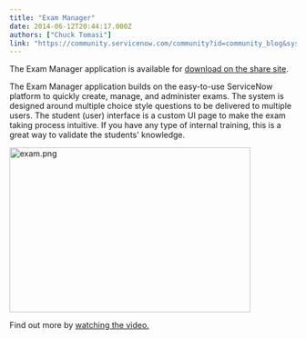 ```yaml
---
title: "Exam Manager"
date: 2014-06-12T20:44:17.000Z
authors: ["Chuck Tomasi"]
link: "https://community.servicenow.com/community?id=community_blog&sys_id=acbde6a9dbd0dbc01dcaf3231f961995"
---
```

<p>The Exam Manager application is available for <a title="hare.servicenow.com/app.do#/detail/6e69783b2bcd2100bc401d2be8da1585" href="https://share.servicenow.com/app.do#/detail/6e69783b2bcd2100bc401d2be8da1585">download on the share site</a>.</p><p></p><p>The Exam Manager application builds on the easy-to-use ServiceNow platform to quickly create, manage, and administer exams. The system is designed around multiple choice style questions to be delivered to multiple users. The student (user) interface is a custom UI page to make the exam taking process intuitive. If you have any type of internal training, this is a great way to validate the students' knowledge.</p><p></p><p><img  alt="exam.png" class="image-0 jive-image" height="290" src="d2481002db989fc068c1fb651f96195a.iix" style="height: 289.96px; width: 423px;" width="423"/></p><p></p><p>Find out more by <a title="w.youtube.com/watch?v=B4IsZJ_smFM&list=UUCWZZ36VKpgniXCoRNAKLHw&feature=share" href="http://www.youtube.com/watch?v=B4IsZJ_smFM&amp;list=UUCWZZ36VKpgniXCoRNAKLHw&amp;feature=share">watching the video.</a></p>